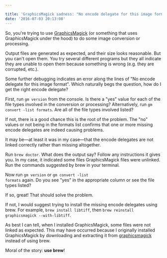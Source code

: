 ```yaml
---

title: 'GraphicsMagick sadness: "No encode delegate for this image format"'
date: '2016-07-03 20:13:08'
---
```


So, you're trying to use [GraphicsMagick](http://www.graphicsmagick.org/) (or something that uses GraphicsMagick under the hood) to do some image conversion or processing.

Output files are generated as expected, and their size looks reasonable. But you can't open them. You try several different programs but they all indicate they are unable to open them because something is wrong (e.g. they are corrupted, etc.).

Some further debugging indicates an error along the lines of "No encode delegate for this image format". Which naturally begs the question, how do I get the right encode delegate?

First, run <code>gm version</code> from the console. Is there a "yes" value for each of the file types involved in the conversion or processing? Alternatively, run <code>gm convert -list formats</code>. Are all of the file types involved listed?

If not, there is a good chance this is the root of the problem. The "no" values or not being in the formats list confirms that one or more missing encode delegates are indeed causing problems.

It may be&mdash;at least it was in my case&mdash;that the encode delegates are not linked correctly rather than missing altogether.

Run <code>brew doctor</code>. What does the output say? Follow any instructions it gives you. In my case, it indicated some files GraphicsMagick files were unlinked. Run the commands suggested by brew in your terminal.

Now run <code>gm version</code> or <code>gm convert -list formats</code> again. Do you see "yes" in the appropriate column or see the file types listed?

If so, great! That should solve the problem.

If not, I would suggest trying to install the missing encode delegates using brew. For example, <code>brew install libtiff</code>, then <code>brew reinstall graphicsmagick --with-libtiff</code>.

As best I can tell, when I installed GraphicsMagick, some files were not linked as expected. This may have occurred because I originally installed GraphicsMagick by downloading and extracting it from [graphicsmagick](http://www.graphicsmagick.org/) instead of using brew.

Moral of the story: **use brew**!